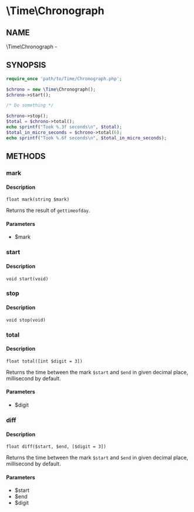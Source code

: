 # \Time\Chronograph

## NAME

\Time\Chronograph -

## SYNOPSIS

```php
require_once 'path/to/Time/Chronograph.php';

$chrono = new \Time\Chronograph();
$chrono->start();

/* Do something */

$chrono->stop();
$total = $chrono->total();
echo sprintf("Took %.3f seconds\n", $total);
$total_in_micro_seconds = $chrono->total(6);
echo sprintf("Took %.6f seconds\n", $total_in_micro_seconds);
```

## METHODS

### mark

#### Description

`float mark(string $mark)`

Returns the result of `gettimeofday`.

#### Parameters

* $mark

### start

#### Description

`void start(void)`

### stop

#### Description

`void stop(void)`

### total

#### Description

`float total([int $digit = 3])`

Returns the time between the mark `$start` and `$end` in given decimal place, millisecond by default.

#### Parameters

* $digit

### diff

#### Description

`float diff($start, $end, [$digit = 3])`

Returns the time between the mark `$start` and `$end` in given decimal place, millisecond by default.

#### Parameters

* $start
* $end
* $digit
